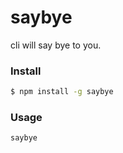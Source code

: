# saybye

cli will say bye to you.


### Install
```bash
$ npm install -g saybye
```

### Usage
```bash
saybye
```